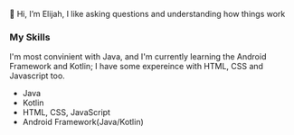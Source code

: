 👋 Hi, I’m Elijah, I like asking questions and understanding how things work
### My Skills
I'm most convinient with Java, and I'm currently learning the Android Framework and Kotlin; I have some expereince with HTML, CSS and Javascript too.
- Java 
- Kotlin
- HTML, CSS, JavaScript
- Android Framework(Java/Kotlin)

<!---
atolz-bro/atolz-bro is a ✨ special ✨ repository because its `README.md` (this file) appears on your GitHub profile.
You can click the Preview link to take a look at your changes.
--->
